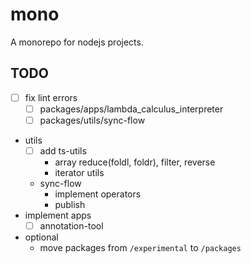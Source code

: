 # mono

A monorepo for nodejs projects.

## TODO

-   [ ] fix lint errors
    -   [ ] packages/apps/lambda_calculus_interpreter
    -   [ ] packages/utils/sync-flow
-   utils
    -   [ ] add ts-utils
        -   array reduce(foldl, foldr), filter, reverse
        -   iterator utils
    -   sync-flow
        -   implement operators
        -   publish
-   implement apps
    -   [ ] annotation-tool
-   optional
    -   move packages from `/experimental` to `/packages`
